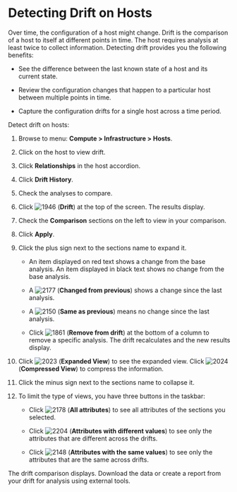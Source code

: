 # Detecting Drift on Hosts

Over time, the configuration of a host might change. Drift is the
comparison of a host to itself at different points in time. The host
requires analysis at least twice to collect information. Detecting drift
provides you the following benefits:

  - See the difference between the last known state of a host and its
    current state.

  - Review the configuration changes that happen to a particular host
    between multiple points in time.

  - Capture the configuration drifts for a single host across a time
    period.

Detect drift on hosts:

1.  Browse to menu: **Compute > Infrastructure > Hosts**.

2.  Click on the host to view drift.

3.  Click **Relationships** in the host accordion.

4.  Click **Drift History**.

5.  Check the analyses to compare.

6.  Click ![1946](../images/1946.png) (**Drift**) at the top of the
    screen. The results display.

7.  Check the **Comparison** sections on the left to view in your
    comparison.

8.  Click **Apply**.

9.  Click the plus sign next to the sections name to expand it.

      - An item displayed on red text shows a change from the base
        analysis. An item displayed in black text shows no change from
        the base analysis.

      - A ![2177](../images/2177.png) (**Changed from previous**) shows a
        change since the last analysis.

      - A ![2150](../images/2150.png) (**Same as previous**) means no
        change since the last analysis.

      - Click ![1861](../images/1861.png) (**Remove from drift**) at the
        bottom of a column to remove a specific analysis. The drift
        recalculates and the new results display.

10. Click ![2023](../images/2023.png) (**Expanded View**) to see the
    expanded view. Click ![2024](../images/2024.png) (**Compressed View**)
    to compress the information.

11. Click the minus sign next to the sections name to collapse it.

12. To limit the type of views, you have three buttons in the taskbar:

      - Click ![2178](../images/2178.png) (**All attributes**) to see all
        attributes of the sections you selected.

      - Click ![2204](../images/2204.png) (**Attributes with different
        values**) to see only the attributes that are different across
        the drifts.

      - Click ![2148](../images/2148.png) (**Attributes with the same
        values**) to see only the attributes that are the same across
        drifts.

The drift comparison displays. Download the data or create a report from
your drift for analysis using external tools.
